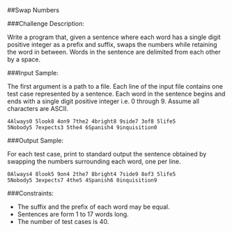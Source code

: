 ##Swap Numbers

###Challenge Description:

Write a program that, given a sentence where each word has a single digit positive integer as a prefix and suffix, swaps the numbers while retaining the word in between. Words in the sentence are delimited from each other by a space.

###Input Sample:

The first argument is a path to a file. Each line of the input file contains one test case represented by a sentence. Each word in the sentence begins and ends with a single digit positive integer i.e. 0 through 9. Assume all characters are ASCII.
```
4Always0 5look8 4on9 7the2 4bright8 9side7 3of8 5life5
5Nobody5 7expects3 5the4 6Spanish4 9inquisition0
```

###Output Sample:

For each test case, print to standard output the sentence obtained by swapping the numbers surrounding each word, one per line.
```
0Always4 8look5 9on4 2the7 8bright4 7side9 8of3 5life5
5Nobody5 3expects7 4the5 4Spanish6 0inquisition9
```

###Constraints:

* The suffix and the prefix of each word may be equal.
* Sentences are form 1 to 17 words long.
* The number of test cases is 40.
